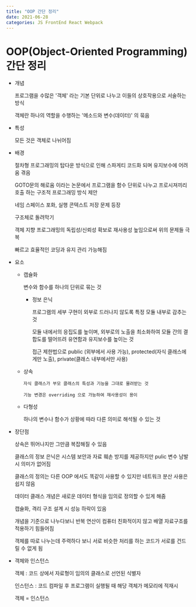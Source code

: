 ```yaml
---
title: "OOP 간단 정리"
date: 2021-06-28
categories: JS FrontEnd React Webpack
---
```


# OOP(Object-Oriented Programming) 간단 정리

- 개념

  프로그램을 수많은 '객체' 라는 기본 단위로 나누고 이들의 상호작용으로 서술하는 방식

  객체란 하나의 역할을 수행하는 '메소드와 변수(데이터)' 의 묶음

- 특성

  모든 것은 객체로 나뉘어짐

- 배경

  절차형 프로그래밍의 탑다운 방식으로 인해 스파게티 코드화 되며 유지보수에 어려움 겪음

  GOTO문의 해로움 이라는 논문에서 프로그램을 함수 단위로 나누고 프로시져끼리 호출 하는 구조적 프로그래밍 방식 제안

  네임 스페이스 포화, 실행 콘텍스트 저장 문제 등장

  구조체로 돌려막기

  객체 지향 프로그래밍의 독립성/신뢰성 확보로 재사용성 높임으로써 위의 문제들 극복

  빠르고 효율적인 코딩과 유지 관리 가능해짐

- 요소

  - 캡슐화

    변수와 함수를 하나의 단위로 묶는 것

    - 정보 은닉

      프로그램의 세부 구현이 외부로 드러나지 않도록 특정 모듈 내부로 감추는 것

      모듈 내에서의 응집도를 높이며, 외부로의 노출을 최소화하여 모듈 간의 결합도를 떨어뜨려 유연함과 유지보수를 높이는 것

      접근 제한법으로 public (외부에서 사용 가능), protected(자식 클래스에게만 노출), private(클래스 내부에서만 사용)

  - 상속

        자식 클래스가 부모 클래스의 특성과 기능을 그대로 물려받는 것

        기능 변경은 overriding 으로 가능하여 재사용성이 용이

  - 다형성

    하나의 변수나 함수가 상황에 따라 다른 의미로 해석될 수 있는 것

- 장단점

  상속은 뛰어나지만 그만큼 복잡해질 수 있음

  클래스의 정보 은닉은 시스템 보안과 자료 훼손 방지를 제공하지만 pulic 변수 남발 시 의미가 없어짐

  클래스의 정의는 다른 OOP 에서도 똑같이 사용할 수 있지만 네트워크 분산 사용은 쉽지 않음

  데이터 클래스 개념은 새로운 데이터 형식을 임의로 정의할 수 있게 해줌

  캡슐화, 격리 구조 설계 시 성능 하락이 있음

  개념을 기준으로 나누다보니 반복 연산이 컴퓨터 친화적이지 않고 배열 자료구조를 적용하기 힘들어짐

  객체를 따로 나누는데 주력하다 보니 서로 비슷한 처리를 하는 코드가 서로를 건드릴 수 없게 됨

- 객체와 인스턴스

  객체 : 코드 상에서 자료형이 임의의 클래스로 선언된 식별자

  인스턴스 : 코드 컴파일 후 프로그램이 실행될 때 해당 객체가 메모리에 적재시

  객체 = 인스턴스
